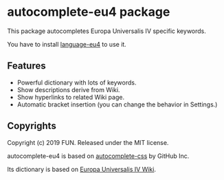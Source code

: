 # autocomplete-eu4 package

This package autocompletes Europa Universalis IV specific keywords.

You have to install [language-eu4](https://github.com/oooFUNooo/language-eu4) to use it.

## Features

- Powerful dictionary with lots of keywords.
- Show descriptions derive from Wiki.
- Show hyperlinks to related Wiki page.
- Automatic bracket insertion (you can change the behavior in Settings.)

## Copyrights

Copyright (c) 2019 FUN. Released under the MIT license.

autocomplete-eu4 is based on [autocomplete-css](https://github.com/atom/autocomplete-css) by GitHub Inc.

Its dictionary is based on [Europa Universalis IV Wiki](https://eu4.paradoxwikis.com).
